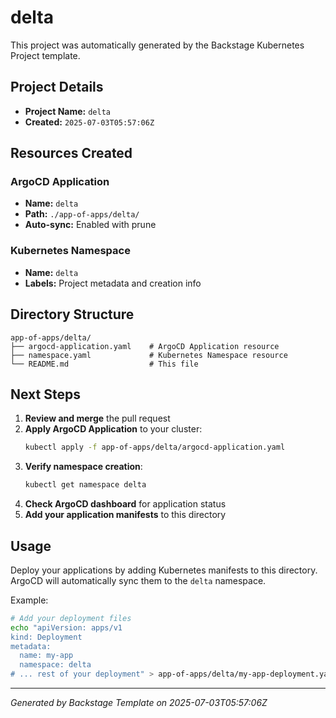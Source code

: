 # delta

This project was automatically generated by the Backstage Kubernetes Project template.

## Project Details

- **Project Name:** `delta`
- **Created:** `2025-07-03T05:57:06Z`

## Resources Created

### ArgoCD Application
- **Name:** `delta`
- **Path:** `./app-of-apps/delta/`
- **Auto-sync:** Enabled with prune

### Kubernetes Namespace
- **Name:** `delta`
- **Labels:** Project metadata and creation info

## Directory Structure

```
app-of-apps/delta/
├── argocd-application.yaml    # ArgoCD Application resource
├── namespace.yaml             # Kubernetes Namespace resource
└── README.md                  # This file
```

## Next Steps

1. **Review and merge** the pull request
2. **Apply ArgoCD Application** to your cluster:
   ```bash
   kubectl apply -f app-of-apps/delta/argocd-application.yaml
   ```
3. **Verify namespace creation**:
   ```bash
   kubectl get namespace delta
   ```
4. **Check ArgoCD dashboard** for application status
5. **Add your application manifests** to this directory

## Usage

Deploy your applications by adding Kubernetes manifests to this directory. ArgoCD will automatically sync them to the `delta` namespace.

Example:
```bash
# Add your deployment files
echo "apiVersion: apps/v1
kind: Deployment
metadata:
  name: my-app
  namespace: delta
# ... rest of your deployment" > app-of-apps/delta/my-app-deployment.yaml
```

---

*Generated by Backstage Template on 2025-07-03T05:57:06Z*
